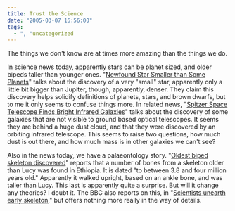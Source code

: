 ```yaml
---
title: Trust the Science
date: "2005-03-07 16:56:00"
tags:
  - ", "uncategorized
---
```

<p> The things we don't know are at times more amazing than the
things we do.</p>

<p>In science news today, apparently stars can be planet
sized, and older bipeds taller than younger ones.  "<a href="http://www.space.com/scienceastronomy/050303_star_small.html">Newfound
Star Smaller than Some Planets</a>" talks about the discovery
of a very "small" star, apparently only a little bit bigger than
Jupiter, though, apparently, denser.  They claim this discovery
helps solidify definitions of planets, stars, and brown dwarfs,
but to me it only seems to confuse things more.  In related news,
"<a href="http://www.spacedaily.com/news/cosmology-05g.html">Spitzer
Space Telescope Finds Bright Infrared Galaxies</a>" talks about the
discovery of some galaxies that are not visible to ground based
optical telescopes.  It seems they are behind a huge dust cloud,
and that they were discovered by an orbiting infrared telescope.
This seems to raise two questions, how much dust is out there,
and how much mass is in other galaxies we can't see?</p>

<p>Also in the news today, we have a palaeontology story.
"<a href="http://cooltech.iafrica.com/science/421933.htm">Oldest
biped skeleton discovered</a>" reports that a number of bones
from a skeleton older than Lucy was found in Ethiopia.  It is
dated "to between 3.8 and four million years old."  Apparently it
walked upright, based on an ankle bone, and was taller than Lucy.
This last is apparently quite a surprise.  But will it change
any theories?  I doubt it.  The BBC also reports on this, in "<a href="http://news.bbc.co.uk/2/hi/science/nature/4322687.stm">Scientists
unearth early skeleton</a>," but offers nothing more really in the
way of details.</p>

